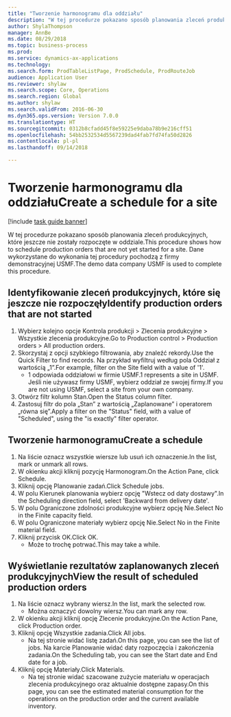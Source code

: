 ```yaml
--- 
title: "Tworzenie harmonogramu dla oddziału"
description: "W tej procedurze pokazano sposób planowania zleceń produkcyjnych, które jeszcze nie zostały rozpoczęte w oddziale."
author: ShylaThompson
manager: AnnBe
ms.date: 08/29/2018
ms.topic: business-process
ms.prod: 
ms.service: dynamics-ax-applications
ms.technology: 
ms.search.form: ProdTableListPage, ProdSchedule, ProdRouteJob
audience: Application User
ms.reviewer: shylaw
ms.search.scope: Core, Operations
ms.search.region: Global
ms.author: shylaw
ms.search.validFrom: 2016-06-30
ms.dyn365.ops.version: Version 7.0.0
ms.translationtype: HT
ms.sourcegitcommit: 0312b8cfadd45f8e59225e9daba78b9e216cff51
ms.openlocfilehash: 54bb2532534d5567239dad4fab7fd74fa50d2826
ms.contentlocale: pl-pl
ms.lasthandoff: 09/14/2018

---
```

# <a name="create-a-schedule-for-a-site"></a><span data-ttu-id="92bf4-103">Tworzenie harmonogramu dla oddziału</span><span class="sxs-lookup"><span data-stu-id="92bf4-103">Create a schedule for a site</span></span>

[!include [task guide banner](../../includes/task-guide-banner.md)]

<span data-ttu-id="92bf4-104">W tej procedurze pokazano sposób planowania zleceń produkcyjnych, które jeszcze nie zostały rozpoczęte w oddziale.</span><span class="sxs-lookup"><span data-stu-id="92bf4-104">This procedure shows how to schedule production orders that are not yet started for a site.</span></span>  <span data-ttu-id="92bf4-105">Dane wykorzystane do wykonania tej procedury pochodzą z firmy demonstracyjnej USMF.</span><span class="sxs-lookup"><span data-stu-id="92bf4-105">The demo data company USMF is used to complete this procedure.</span></span>


## <a name="identify-production-orders-that-are-not-started"></a><span data-ttu-id="92bf4-106">Identyfikowanie zleceń produkcyjnych, które się jeszcze nie rozpoczęły</span><span class="sxs-lookup"><span data-stu-id="92bf4-106">Identify production orders that are not started</span></span>
1. <span data-ttu-id="92bf4-107">Wybierz kolejno opcje Kontrola produkcji > Zlecenia produkcyjne > Wszystkie zlecenia produkcyjne.</span><span class="sxs-lookup"><span data-stu-id="92bf4-107">Go to Production control > Production orders > All production orders.</span></span>
2. <span data-ttu-id="92bf4-108">Skorzystaj z opcji szybkiego filtrowania, aby znaleźć rekordy.</span><span class="sxs-lookup"><span data-stu-id="92bf4-108">Use the Quick Filter to find records.</span></span> <span data-ttu-id="92bf4-109">Na przykład wyfiltruj według pola Oddział z wartością „1”.</span><span class="sxs-lookup"><span data-stu-id="92bf4-109">For example, filter on the Site field with a value of '1'.</span></span>
    * <span data-ttu-id="92bf4-110">1 odpowiada oddziałowi w firmie USMF.</span><span class="sxs-lookup"><span data-stu-id="92bf4-110">1 represents a site in USMF.</span></span> <span data-ttu-id="92bf4-111">Jeśli nie używasz firmy USMF, wybierz oddział ze swojej firmy.</span><span class="sxs-lookup"><span data-stu-id="92bf4-111">If you are not using USMF, select a site from your own company.</span></span>  
3. <span data-ttu-id="92bf4-112">Otwórz filtr kolumn Stan.</span><span class="sxs-lookup"><span data-stu-id="92bf4-112">Open the Status column filter.</span></span>
4. <span data-ttu-id="92bf4-113">Zastosuj filtr do pola „Stan” z wartością „Zaplanowane” i operatorem „równa się”.</span><span class="sxs-lookup"><span data-stu-id="92bf4-113">Apply a filter on the "Status" field, with a value of "Scheduled", using the "is exactly" filter operator.</span></span>

## <a name="create-a-schedule"></a><span data-ttu-id="92bf4-114">Tworzenie harmonogramu</span><span class="sxs-lookup"><span data-stu-id="92bf4-114">Create a schedule</span></span>
1. <span data-ttu-id="92bf4-115">Na liście oznacz wszystkie wiersze lub usuń ich oznaczenie.</span><span class="sxs-lookup"><span data-stu-id="92bf4-115">In the list, mark or unmark all rows.</span></span>
2. <span data-ttu-id="92bf4-116">W okienku akcji kliknij pozycję Harmonogram.</span><span class="sxs-lookup"><span data-stu-id="92bf4-116">On the Action Pane, click Schedule.</span></span>
3. <span data-ttu-id="92bf4-117">Kliknij opcję Planowanie zadań.</span><span class="sxs-lookup"><span data-stu-id="92bf4-117">Click Schedule jobs.</span></span>
4. <span data-ttu-id="92bf4-118">W polu Kierunek planowania wybierz opcję "Wstecz od daty dostawy".</span><span class="sxs-lookup"><span data-stu-id="92bf4-118">In the Scheduling direction field, select 'Backward from delivery date'.</span></span>
5. <span data-ttu-id="92bf4-119">W polu Ograniczone zdolności produkcyjne wybierz opcję Nie.</span><span class="sxs-lookup"><span data-stu-id="92bf4-119">Select No in the Finite capacity field.</span></span>
6. <span data-ttu-id="92bf4-120">W polu Ograniczone materiały wybierz opcję Nie.</span><span class="sxs-lookup"><span data-stu-id="92bf4-120">Select No in the Finite material field.</span></span>
7. <span data-ttu-id="92bf4-121">Kliknij przycisk OK.</span><span class="sxs-lookup"><span data-stu-id="92bf4-121">Click OK.</span></span>
    * <span data-ttu-id="92bf4-122">Może to trochę potrwać.</span><span class="sxs-lookup"><span data-stu-id="92bf4-122">This may take a while.</span></span>  

## <a name="view-the-result-of-scheduled-production-orders"></a><span data-ttu-id="92bf4-123">Wyświetlanie rezultatów zaplanowanych zleceń produkcyjnych</span><span class="sxs-lookup"><span data-stu-id="92bf4-123">View the result of scheduled production orders</span></span>
1. <span data-ttu-id="92bf4-124">Na liście oznacz wybrany wiersz.</span><span class="sxs-lookup"><span data-stu-id="92bf4-124">In the list, mark the selected row.</span></span>
    * <span data-ttu-id="92bf4-125">Można oznaczyć dowolny wiersz.</span><span class="sxs-lookup"><span data-stu-id="92bf4-125">You can mark any row.</span></span>  
2. <span data-ttu-id="92bf4-126">W okienku akcji kliknij opcję Zlecenie produkcyjne.</span><span class="sxs-lookup"><span data-stu-id="92bf4-126">On the Action Pane, click Production order.</span></span>
3. <span data-ttu-id="92bf4-127">Kliknij opcję Wszystkie zadania.</span><span class="sxs-lookup"><span data-stu-id="92bf4-127">Click All jobs.</span></span>
    * <span data-ttu-id="92bf4-128">Na tej stronie widać listę zadań.</span><span class="sxs-lookup"><span data-stu-id="92bf4-128">On this page, you can see the list of jobs.</span></span> <span data-ttu-id="92bf4-129">Na karcie Planowanie widać daty rozpoczęcia i zakończenia zadania.</span><span class="sxs-lookup"><span data-stu-id="92bf4-129">On the Scheduling tab, you can see the Start date and End date for a job.</span></span>  
4. <span data-ttu-id="92bf4-130">Kliknij opcję Materiały.</span><span class="sxs-lookup"><span data-stu-id="92bf4-130">Click Materials.</span></span>
    * <span data-ttu-id="92bf4-131">Na tej stronie widać szacowane zużycie materiału w operacjach zlecenia produkcyjnego oraz aktualnie dostępne zapasy.</span><span class="sxs-lookup"><span data-stu-id="92bf4-131">On this page, you can see the estimated material consumption for the operations on the production order and the current available inventory.</span></span>  



